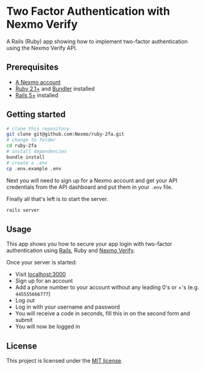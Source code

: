 # Two Factor Authentication with Nexmo Verify

A Rails (Ruby) app showing how to implement two-factor authentication using the Nexmo Verify API.

## Prerequisites

* [A Nexmo account](https://dashboard.nexmo.com/sign-up)
* [Ruby 2.1+](https://www.ruby-lang.org/) and [Bundler](http://bundler.io/) installed
* [Rails 5+](http://rubyonrails.org/) installed

## Getting started

```sh
# clone this repository
git clone git@github.com:Nexmo/ruby-2fa.git
# change to folder
cd ruby-2fa
# install dependencies
bundle install
# create a .env
cp .env.example .env
```

Next you will need to sign up for a Nexmo account and get your API credentials from the API dashboard and put them in your `.env`
file.

Finally all that's left is to start the server.

```sh
rails server
```

## Usage

This app shows you how to secure your app login with two-factor authentication using [Rails](http://rubyonrails.org/), Ruby and [Nexmo Verify](https://www.nexmo.com/products/verify/).

Once your server is started:

* Visit [localhost:3000](http://localhost:3000/)
* Sign up for an account
* Add a phone number to your account without any leading 0's or +'s (e.g. `445555666777`)
* Log out
* Log in with your username and password
* You will receive a code in seconds, fill this in on the second form and submit
* You will now be logged in

## License

This project is licensed under the [MIT license](LICENSE).

